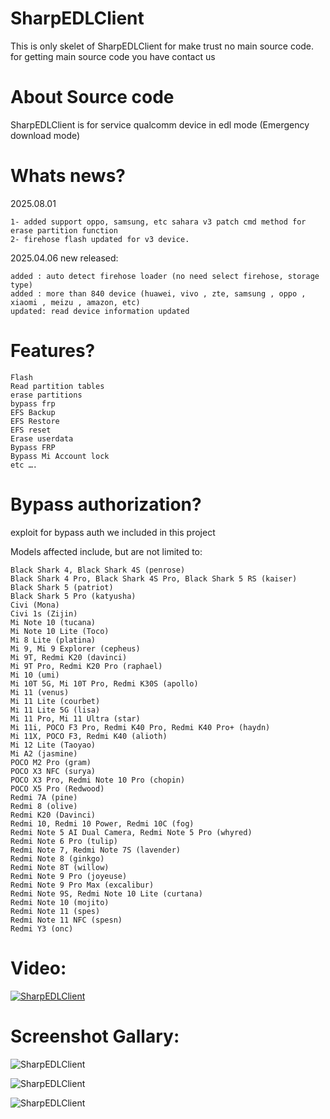 # SharpEDLClient
This is only skelet of SharpEDLClient for make trust no main source code. for getting main source code you have contact us

# About Source code
SharpEDLClient is for service qualcomm device in edl mode (Emergency download mode)

# Whats news?
2025.08.01
```
1- added support oppo, samsung, etc sahara v3 patch cmd method for erase partition function
2- firehose flash updated for v3 device.
```

2025.04.06 new released:
```
added : auto detect firehose loader (no need select firehose, storage type)
added : more than 840 device (huawei, vivo , zte, samsung , oppo , xiaomi , meizu , amazon, etc)
updated: read device information updated
```
# Features?
```
Flash
Read partition tables
erase partitions
bypass frp
EFS Backup
EFS Restore
EFS reset
Erase userdata
Bypass FRP
Bypass Mi Account lock
etc ….
```

# Bypass authorization?
exploit for bypass auth we included in this project

Models affected include, but are not limited to:
```
Black Shark 4, Black Shark 4S (penrose)
Black Shark 4 Pro, Black Shark 4S Pro, Black Shark 5 RS (kaiser)
Black Shark 5 (patriot)
Black Shark 5 Pro (katyusha)
Civi (Mona)
Civi 1s (Zijin)
Mi Note 10 (tucana)
Mi Note 10 Lite (Toco)
Mi 8 Lite (platina)
Mi 9, Mi 9 Explorer (cepheus)
Mi 9T, Redmi K20 (davinci)
Mi 9T Pro, Redmi K20 Pro (raphael)
Mi 10 (umi)
Mi 10T 5G, Mi 10T Pro, Redmi K30S (apollo)
Mi 11 (venus)
Mi 11 Lite (courbet)
Mi 11 Lite 5G (lisa)
Mi 11 Pro, Mi 11 Ultra (star)
Mi 11i, POCO F3 Pro, Redmi K40 Pro, Redmi K40 Pro+ (haydn)
Mi 11X, POCO F3, Redmi K40 (alioth)
Mi 12 Lite (Taoyao)
Mi A2 (jasmine)
POCO M2 Pro (gram)
POCO X3 NFC (surya)
POCO X3 Pro, Redmi Note 10 Pro (chopin)
POCO X5 Pro (Redwood)
Redmi 7A (pine)
Redmi 8 (olive)
Redmi K20 (Davinci)
Redmi 10, Redmi 10 Power, Redmi 10C (fog)
Redmi Note 5 AI Dual Camera, Redmi Note 5 Pro (whyred)
Redmi Note 6 Pro (tulip)
Redmi Note 7, Redmi Note 7S (lavender)
Redmi Note 8 (ginkgo)
Redmi Note 8T (willow)
Redmi Note 9 Pro (joyeuse)
Redmi Note 9 Pro Max (excalibur)
Redmi Note 9S, Redmi Note 10 Lite (curtana)
Redmi Note 10 (mojito)
Redmi Note 11 (spes)
Redmi Note 11 NFC (spesn)
Redmi Y3 (onc)
```
# Video:
[![SharpEDLClient](https://img.youtube.com/vi/omVurykscJU/0.jpg)](https://www.youtube.com/watch?v=omVurykscJU)


# Screenshot Gallary:
![SharpEDLClient](https://alephgsm.com/wp-content/uploads/2024/11/Screenshot-2025-04-06-063850.png)

![SharpEDLClient](https://alephgsm.com/wp-content/uploads/2024/11/Screenshot-2025-04-06-064003.png)

![SharpEDLClient](https://alephgsm.com/wp-content/uploads/2024/11/Screenshot-2025-04-06-064017.png)
